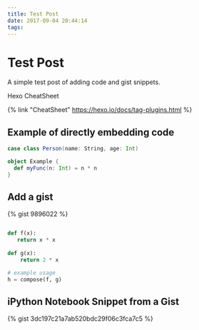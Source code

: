 ```yaml
---
title: Test Post
date: 2017-09-04 20:44:14
tags:
---
```


# Test Post

A simple test post of adding code and gist snippets.

Hexo CheatSheet

{% link "CheatSheet" https://hexo.io/docs/tag-plugins.html %}


## Example of directly embedding code

```scala "Example Scala"
case class Person(name: String, age: Int)

object Example {
  def myFunc(n: Int) = n * n
}
```

## Add a gist


{% gist 9896022 %}

```python "Example Python Snippet"

def f(x):
   return x * x
   
def g(x):
    return 2 * x

# example usage
h = compose(f, g)

```

## iPython Notebook Snippet from a Gist


{% gist 3dc197c21a7ab520bdc29f06c3fca7c5 %}

